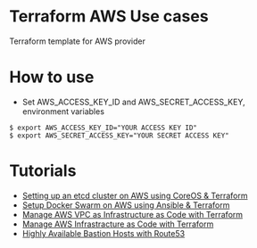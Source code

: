 # Terraform AWS Use cases
Terraform template for AWS provider

# How to use

- Set AWS_ACCESS_KEY_ID and AWS_SECRET_ACCESS_KEY, environment variables

```
$ export AWS_ACCESS_KEY_ID="YOUR ACCESS KEY ID"
$ export AWS_SECRET_ACCESS_KEY="YOUR SECRET ACCESS KEY"
```

# Tutorials

* <a href="http://www.labouardy.com/setting-up-an-etcd-cluster-on-aws-using-coreos-terraform/">Setting up an etcd cluster on AWS using CoreOS & Terraform</a>
* <a href="http://www.labouardy.com/setup-docker-swarm-on-aws-using-ansible-terraform/">Setup Docker Swarm on AWS using Ansible & Terraform</a>
* <a href="http://www.labouardy.com/manage-aws-vpc-as-infrastructure-as-code-with-terraform/">Manage AWS VPC as Infrastructure as Code with Terraform</a>
* <a href="http://www.labouardy.com/manage-aws-infrastracture-as-code-with-terraform/" >Manage AWS Infrastracture as Code with Terraform</a>
* <a href="http://www.blog.labouardy.com/setup-high-availability-bastion-hosts-with-route53/">Highly Available Bastion Hosts with Route53</a>
